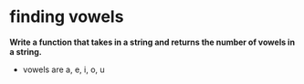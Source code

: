 # finding vowels

**Write a function that takes in a string and returns the number of vowels in a string.**

- vowels are a, e, i, o, u
